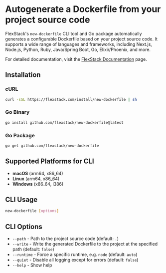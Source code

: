 # Autogenerate a Dockerfile from your project source code

FlexStack's `new-dockerfile` CLI tool and Go package automatically generates a configurable Dockerfile 
based on your project source code. It supports a wide range of languages and frameworks, including Next.js, 
Node.js, Python, Ruby, Java/Spring Boot, Go, Elixir/Phoenix, and more.

For detailed documentation, visit the [FlexStack Documentation](https://flexstack.com/docs/languages-and-frameworks/autogenerate-dockerfile) page.

## Installation

### cURL

```sh
curl -sSL https://flexstack.com/install/new-dockerfile | sh
```

### Go Binary

```sh
go install github.com/flexstack/new-dockerfile@latest
```

### Go Package

```sh
go get github.com/flexstack/new-dockerfile
```

## Supported Platforms for CLI

- **macOS** (arm64, x86_64)
- **Linux** (arm64, x86_64)
- **Windows** (x86_64, i386)

## CLI Usage

```sh
new-dockerfile [options]
```

## CLI Options

- `--path` - Path to the project source code (default: `.`)
- `--write` - Write the generated Dockerfile to the project at the specified path (default: `false`)
- `--runtime` - Force a specific runtime, e.g. `node` (default: `auto`)
- `--quiet` - Disable all logging except for errors (default: `false`)
- `--help` - Show help